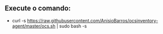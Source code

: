 ## Execute o comando: 

- curl -s https://raw.githubusercontent.com/AnisioBarros/ocsinventory-agent/master/ocs.sh | sudo  bash -s